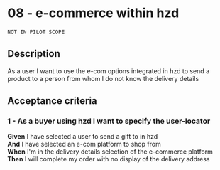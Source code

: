 # 08 - e-commerce within hzd

```
NOT IN PILOT SCOPE
```

## Description
As a user I want to use the e-com options integrated in hzd to send a product to a person from whom I do not know the delivery details

## Acceptance criteria

### 1 - As a buyer using hzd I want to specify the user-locator

**Given** I have selected a user to send a gift to in hzd  
**And** I have selected an e-com platform to shop from  
**When** I'm in the delivery details selection of the e-commerce platform  
**Then** I will complete my order with no display of the delivery address  



